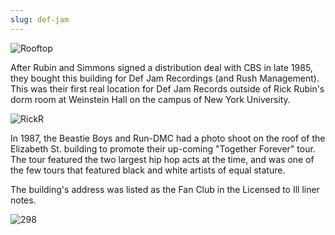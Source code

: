 ```yaml
---
slug: def-jam
---
```


![Rooftop](https://i.imgur.com/FLc3VMm.jpg)


After Rubin and Simmons signed a distribution deal with CBS in late 1985, they bought this building for Def Jam Recordings (and Rush Management). This was their first real location for Def Jam Records outside of Rick Rubin's dorm room at Weinstein Hall on the campus of New York University.          

![RickR](https://i.imgur.com/rbUraob.jpg)

In 1987, the Beastie Boys and Run-DMC had a photo shoot on the roof of the Elizabeth St. building to promote their up-coming "Together Forever" tour. The tour featured the two largest hip hop acts at the time, and was one of the few tours that featured black and white artists of equal stature.

The building's address was listed as the Fan Club in the Licensed to Ill liner notes.

![298](https://i.imgur.com/jUyqao4.jpg)

 
